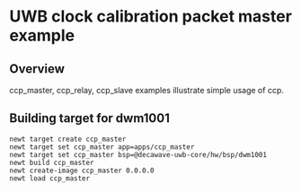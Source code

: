 # UWB clock calibration packet master example

## Overview
ccp_master, ccp_relay, ccp_slave examples illustrate simple usage of ccp.

## Building target for dwm1001

```no-highlight
newt target create ccp_master
newt target set ccp_master app=apps/ccp_master
newt target set ccp_master bsp=@decawave-uwb-core/hw/bsp/dwm1001
newt build ccp_master
newt create-image ccp_master 0.0.0.0
newt load ccp_master
```